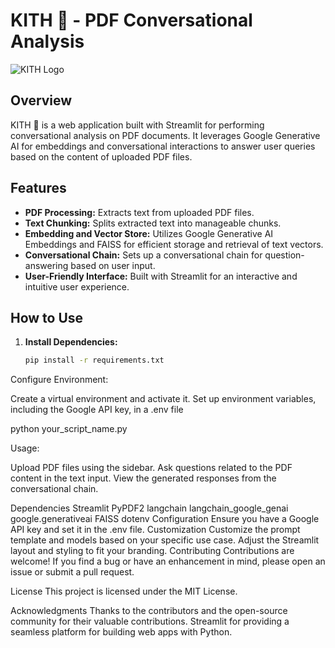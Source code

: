 # KITH 🦋 - PDF Conversational Analysis

![KITH Logo](link_to_kith_logo.png) <!-- Add an appropriate link to your KITH logo -->

## Overview

KITH 🦋 is a web application built with Streamlit for performing conversational analysis on PDF documents. It leverages Google Generative AI for embeddings and conversational interactions to answer user queries based on the content of uploaded PDF files.

## Features

- **PDF Processing:** Extracts text from uploaded PDF files.
- **Text Chunking:** Splits extracted text into manageable chunks.
- **Embedding and Vector Store:** Utilizes Google Generative AI Embeddings and FAISS for efficient storage and retrieval of text vectors.
- **Conversational Chain:** Sets up a conversational chain for question-answering based on user input.
- **User-Friendly Interface:** Built with Streamlit for an interactive and intuitive user experience.

## How to Use

1. **Install Dependencies:**
   ```bash
   pip install -r requirements.txt
   
Configure Environment:

Create a virtual environment and activate it.
Set up environment variables, including the Google API key, in a .env file

python your_script_name.py

Usage:

Upload PDF files using the sidebar.
Ask questions related to the PDF content in the text input.
View the generated responses from the conversational chain.

Dependencies
Streamlit
PyPDF2
langchain
langchain_google_genai
google.generativeai
FAISS
dotenv
Configuration
Ensure you have a Google API key and set it in the .env file.
Customization
Customize the prompt template and models based on your specific use case.
Adjust the Streamlit layout and styling to fit your branding.
Contributing
Contributions are welcome! If you find a bug or have an enhancement in mind, please open an issue or submit a pull request.

License
This project is licensed under the MIT License.

Acknowledgments
Thanks to the contributors and the open-source community for their valuable contributions.
Streamlit for providing a seamless platform for building web apps with Python.
